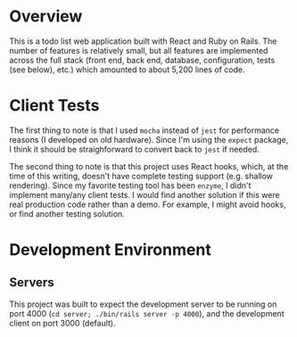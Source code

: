# Overview

This is a todo list web application built with React and Ruby on Rails. The
number of features is relatively small, but all features are implemented across
the full stack (front end, back end, database, configuration, tests (see
below), etc.) which amounted to about 5,200 lines of code.

# Client Tests

The first thing to note is that I used `mocha` instead of `jest` for
performance reasons (I developed on old hardware). Since I'm using the `expect`
package, I think it should be straighforward to convert back to `jest` if
needed.

The second thing to note is that this project uses React hooks, which, at the
time of this writing, doesn't have complete testing support (e.g. shallow
rendering). Since my favorite testing tool has been `enzyme`, I didn't
implement many/any client tests. I would find another solution if this were
real production code rather than a demo. For example, I might avoid hooks, or
find another testing solution.

# Development Environment

## Servers

This project was built to expect the development server to be running on port
4000 (`cd server; ./bin/rails server -p 4000`), and the development client on
port 3000 (default).
